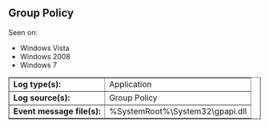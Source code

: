 ## Group Policy

Seen on:
* Windows Vista
* Windows 2008
* Windows 7

<table border="1" class="docutils">
  <tbody>
    <tr>
      <td><b>Log type(s):</b></td>
      <td>Application</td>
    </tr>
    <tr>
      <td><b>Log source(s):</b></td>
      <td>Group Policy</td>
    </tr>
    <tr>
      <td><b>Event message file(s):</b></td>
      <td>%SystemRoot%\System32\gpapi.dll</td>
    </tr>
  </tbody>
</table>

&nbsp;

